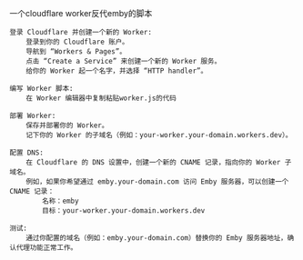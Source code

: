 一个cloudflare worker反代emby的脚本

    登录 Cloudflare 并创建一个新的 Worker:
        登录到你的 Cloudflare 账户。
        导航到 “Workers & Pages”。
        点击 “Create a Service” 来创建一个新的 Worker 服务。
        给你的 Worker 起一个名字，并选择 “HTTP handler”。

    编写 Worker 脚本:
        在 Worker 编辑器中复制粘贴worker.js的代码

    部署 Worker:
        保存并部署你的 Worker。
        记下你的 Worker 的子域名（例如：your-worker.your-domain.workers.dev）。

    配置 DNS:
        在 Cloudflare 的 DNS 设置中，创建一个新的 CNAME 记录，指向你的 Worker 子域名。
        例如，如果你希望通过 emby.your-domain.com 访问 Emby 服务器，可以创建一个 CNAME 记录：
            名称：emby
            目标：your-worker.your-domain.workers.dev

    测试:
        通过你配置的域名（例如：emby.your-domain.com）替换你的 Emby 服务器地址，确认代理功能正常工作。
